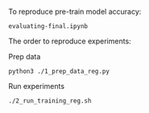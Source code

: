 To reproduce pre-train model accuracy:

    evaluating-final.ipynb

The order to reproduce experiments:

Prep data
    
    python3 ./1_prep_data_reg.py

Run experiments
    
    ./2_run_training_reg.sh
